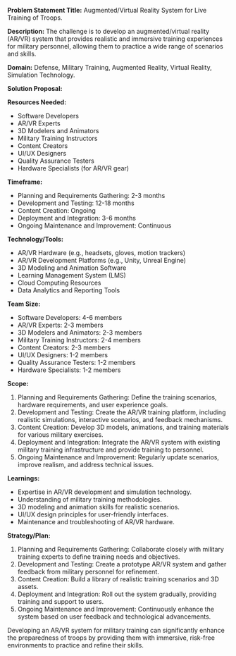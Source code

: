 **Problem Statement Title:** Augmented/Virtual Reality System for Live Training of Troops.

**Description:** The challenge is to develop an augmented/virtual reality (AR/VR) system that provides realistic and immersive training experiences for military personnel, allowing them to practice a wide range of scenarios and skills.

**Domain:** Defense, Military Training, Augmented Reality, Virtual Reality, Simulation Technology.

**Solution Proposal:**

**Resources Needed:**
- Software Developers
- AR/VR Experts
- 3D Modelers and Animators
- Military Training Instructors
- Content Creators
- UI/UX Designers
- Quality Assurance Testers
- Hardware Specialists (for AR/VR gear)

**Timeframe:**
- Planning and Requirements Gathering: 2-3 months
- Development and Testing: 12-18 months
- Content Creation: Ongoing
- Deployment and Integration: 3-6 months
- Ongoing Maintenance and Improvement: Continuous

**Technology/Tools:**
- AR/VR Hardware (e.g., headsets, gloves, motion trackers)
- AR/VR Development Platforms (e.g., Unity, Unreal Engine)
- 3D Modeling and Animation Software
- Learning Management System (LMS)
- Cloud Computing Resources
- Data Analytics and Reporting Tools

**Team Size:**
- Software Developers: 4-6 members
- AR/VR Experts: 2-3 members
- 3D Modelers and Animators: 2-3 members
- Military Training Instructors: 2-4 members
- Content Creators: 2-3 members
- UI/UX Designers: 1-2 members
- Quality Assurance Testers: 1-2 members
- Hardware Specialists: 1-2 members

**Scope:**
1. Planning and Requirements Gathering: Define the training scenarios, hardware requirements, and user experience goals.
2. Development and Testing: Create the AR/VR training platform, including realistic simulations, interactive scenarios, and feedback mechanisms.
3. Content Creation: Develop 3D models, animations, and training materials for various military exercises.
4. Deployment and Integration: Integrate the AR/VR system with existing military training infrastructure and provide training to personnel.
5. Ongoing Maintenance and Improvement: Regularly update scenarios, improve realism, and address technical issues.

**Learnings:**
- Expertise in AR/VR development and simulation technology.
- Understanding of military training methodologies.
- 3D modeling and animation skills for realistic scenarios.
- UI/UX design principles for user-friendly interfaces.
- Maintenance and troubleshooting of AR/VR hardware.

**Strategy/Plan:**
1. Planning and Requirements Gathering: Collaborate closely with military training experts to define training needs and objectives.
2. Development and Testing: Create a prototype AR/VR system and gather feedback from military personnel for refinement.
3. Content Creation: Build a library of realistic training scenarios and 3D assets.
4. Deployment and Integration: Roll out the system gradually, providing training and support to users.
5. Ongoing Maintenance and Improvement: Continuously enhance the system based on user feedback and technological advancements.

Developing an AR/VR system for military training can significantly enhance the preparedness of troops by providing them with immersive, risk-free environments to practice and refine their skills.
